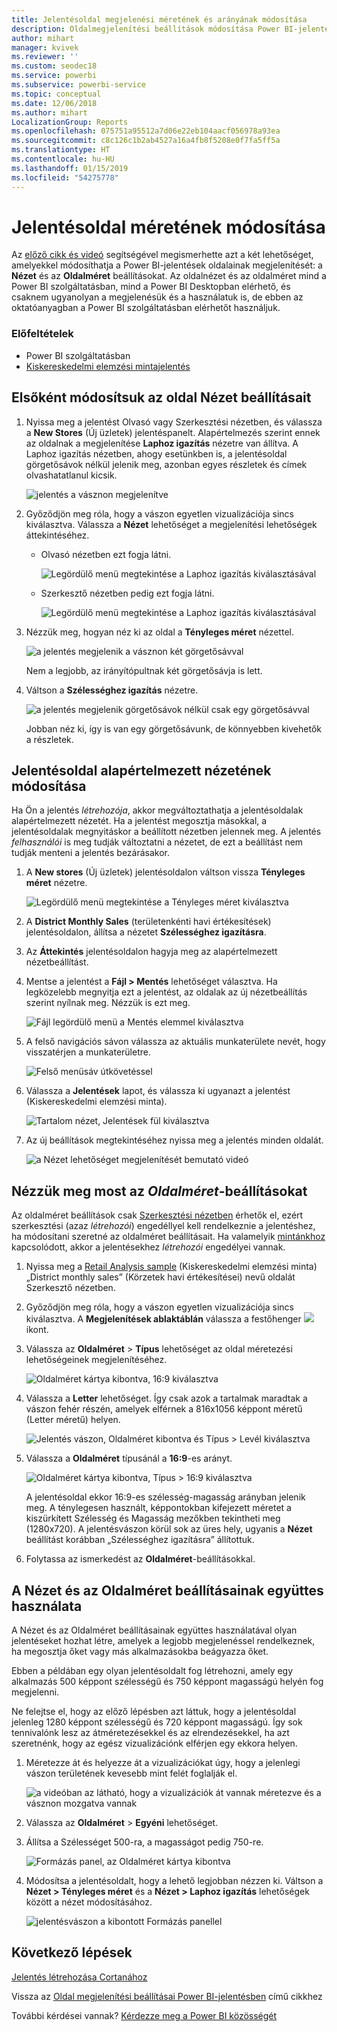 ```yaml
---
title: Jelentésoldal megjelenési méretének és arányának módosítása
description: Oldalmegjelenítési beállítások módosítása Power BI-jelentésekben
author: mihart
manager: kvivek
ms.reviewer: ''
ms.custom: seodec18
ms.service: powerbi
ms.subservice: powerbi-service
ms.topic: conceptual
ms.date: 12/06/2018
ms.author: mihart
LocalizationGroup: Reports
ms.openlocfilehash: 075751a95512a7d06e22eb104aacf056978a93ea
ms.sourcegitcommit: c8c126c1b2ab4527a16a4fb8f5208e0f7fa5ff5a
ms.translationtype: HT
ms.contentlocale: hu-HU
ms.lasthandoff: 01/15/2019
ms.locfileid: "54275778"
---
```

# <a name="change-the-size-of-a-report-page"></a>Jelentésoldal méretének módosítása
Az [előző cikk és videó](../power-bi-report-display-settings.md) segítségével megismerhette azt a két lehetőséget, amelyekkel módosíthatja a Power BI-jelentések oldalainak megjelenítését: a **Nézet** és az **Oldalméret** beállításokat. Az oldalnézet és az oldalméret mind a Power BI szolgáltatásban, mind a Power BI Desktopban elérhető, és csaknem ugyanolyan a megjelenésük és a használatuk is, de ebben az oktatóanyagban a Power BI szolgáltatásban elérhetőt használjuk.

### <a name="prerequisites"></a>Előfeltételek
- Power BI szolgáltatásban   
- [Kiskereskedelmi elemzési mintajelentés](../sample-retail-analysis.md)

## <a name="first-lets-change-the-page-view-setting"></a>Elsőként módosítsuk az oldal Nézet beállításait

1. Nyissa meg a jelentést Olvasó vagy Szerkesztési nézetben, és válassza a **New Stores** (Új üzletek) jelentéspanelt. Alapértelmezés szerint ennek az oldalnak a megjelenítése **Laphoz igazítás** nézetre van állítva.  A Laphoz igazítás nézetben, ahogy esetünkben is, a jelentésoldal görgetősávok nélkül jelenik meg, azonban egyes részletek és címek olvashatatlanul kicsik.

   ![jelentés a vásznon megjelenítve](media/end-user-report-view/pbi_fit_to_page.png)
2. Győződjön meg róla, hogy a vászon egyetlen vizualizációja sincs kiválasztva. Válassza a **Nézet** lehetőséget a megjelenítési lehetőségek áttekintéséhez.

   * Olvasó nézetben ezt fogja látni.

     ![Legördülő menü megtekintése a Laphoz igazítás kiválasztásával](media/end-user-report-view/power-bi-page-view-menu-new.png)
   * Szerkesztő nézetben pedig ezt fogja látni.

     ![Legördülő menü megtekintése a Laphoz igazítás kiválasztásával](media/end-user-report-view/power-bi-view-editing-view.png)

3. Nézzük meg, hogyan néz ki az oldal a **Tényleges méret** nézettel.

   ![a jelentés megjelenik a vásznon két görgetősávval](media/end-user-report-view/power-bi-actal-size2.png)

   Nem a legjobb, az irányítópultnak két görgetősávja is lett.
4. Váltson a **Szélességhez igazítás** nézetre.

   ![a jelentés megjelenik görgetősávok nélkül csak egy görgetősávval](media/end-user-report-view/pbi_fit_to_width.png)

   Jobban néz ki, így is van egy görgetősávunk, de könnyebben kivehetők a részletek.

## <a name="change-the-default-view-for-a-report-page"></a>Jelentésoldal alapértelmezett nézetének módosítása
Ha Ön a jelentés *létrehozója*, akkor megváltoztathatja a jelentésoldalak alapértelmezett nézetét. Ha a jelentést megosztja másokkal, a jelentésoldalak megnyitáskor a beállított nézetben jelennek meg. A jelentés *felhasználói* is meg tudják változtatni a nézetet, de ezt a beállítást nem tudják menteni a jelentés bezárásakor.

1. A **New stores** (Új üzletek) jelentésoldalon váltson vissza **Tényleges méret** nézetre.

   ![Legördülő menü megtekintése a Tényleges méret kiválasztva](media/end-user-report-view/power-bi-actual-size.png)

2. A **District Monthly Sales** (területenkénti havi értékesítések) jelentésoldalon, állítsa a nézetet **Szélességhez igazításra**.

3. Az **Áttekintés** jelentésoldalon hagyja meg az alapértelmezett nézetbeállítást.

4. Mentse a jelentést a **Fájl > Mentés** lehetőséget választva. Ha legközelebb megnyitja ezt a jelentést, az oldalak az új nézetbeállítás szerint nyílnak meg. Nézzük is ezt meg.

   ![Fájl legördülő menü a Mentés elemmel kiválasztva](media/end-user-report-view/power-bi-save.png)
3. A felső navigációs sávon válassza az aktuális munkaterülete nevét, hogy visszatérjen a munkaterületre.  

   ![Felső menüsáv útkövetéssel](media/end-user-report-view/power-bi-my-workspace.png)
4. Válassza a **Jelentések** lapot, és válassza ki ugyanazt a jelentést (Kiskereskedelmi elemzési minta).

    ![Tartalom nézet, Jelentések fül kiválasztva](media/end-user-report-view/power-bi-new-report2.png)
5. Az új beállítások megtekintéséhez nyissa meg a jelentés minden oldalát.

   ![a Nézet lehetőséget megjelenítését bemutató videó](media/end-user-report-view/power-bi-page-view.gif)

## <a name="now-lets-explore-the-page-size-setting"></a>Nézzük meg most az *Oldalméret*-beállításokat
Az oldalméret beállítások csak [Szerkesztési nézetben](../service-interact-with-a-report-in-editing-view.md) érhetők el, ezért szerkesztési (azaz *létrehozói*) engedéllyel kell rendelkeznie a jelentéshez, ha módosítani szeretné az oldalméret beállításait. Ha valamelyik [mintánkhoz](../sample-datasets.md) kapcsolódott, akkor a jelentésekhez *létrehozói* engedélyei vannak.

1. Nyissa meg a [Retail Analysis sample](../sample-retail-analysis.md) (Kiskereskedelmi elemzési minta) „District monthly sales” (Körzetek havi értékesítései) nevű oldalát Szerkesztő nézetben.
2. Győződjön meg róla, hogy a vászon egyetlen vizualizációja sincs kiválasztva.  A **Megjelenítések ablaktáblán** válassza a festőhenger ![](media/end-user-report-view/power-bi-paintroller.png) ikont.
3. Válassza az **Oldalméret** &gt; **Típus** lehetőséget az oldal méretezési lehetőségeinek megjelenítéséhez.

   ![Oldalméret kártya kibontva, 16:9 kiválasztva](media/end-user-report-view/power-bi-page-size-menu-new.png)
4. Válassza a **Letter** lehetőséget.  Így csak azok a tartalmak maradtak a vászon fehér részén, amelyek elférnek a 816x1056 képpont méretű (Letter méretű) helyen.

   ![Jelentés vászon, Oldalméret kibontva és Típus > Levél kiválasztva](media/end-user-report-view/power-bi-letter-new.png)
5. Válassza a **Oldalméret** típusánál a **16:9**-es arányt.

   ![Oldalméret kártya kibontva, Típus > 16:9 kiválasztva](media/end-user-report-view/power-bi-16-to-9-new.png)

   A jelentésoldal ekkor 16:9-es szélesség-magasság arányban jelenik meg. A ténylegesen használt, képpontokban kifejezett méretet a kiszürkített Szélesség és Magasság mezőkben tekintheti meg (1280x720). A jelentésvászon körül sok az üres hely, ugyanis a **Nézet** beállítást korábban „Szélességhez igazításra” állítottuk.
7. Folytassa az ismerkedést az **Oldalméret**-beállításokkal.

## <a name="use-page-view-and-page-size-together"></a>A Nézet és az Oldalméret beállításainak együttes használata
A Nézet és az Oldalméret beállításainak együttes használatával olyan jelentéseket hozhat létre, amelyek a legjobb megjelenéssel rendelkeznek, ha megosztja őket vagy más alkalmazásokba beágyazza őket.

Ebben a példában egy olyan jelentésoldalt fog létrehozni, amely egy alkalmazás 500 képpont szélességű és 750 képpont magasságú helyén fog megjelenni.

Ne felejtse el, hogy az előző lépésben azt láttuk, hogy a jelentésoldal jelenleg 1280 képpont szélességű és 720 képpont magasságú. Így sok tennivalónk lesz az átméretezésekkel és az elrendezésekkel, ha azt szeretnénk, hogy az egész vizualizációnk elférjen egy ekkora helyen.

1. Méretezze át és helyezze át a vizualizációkat úgy, hogy a jelenlegi vászon területének kevesebb mint felét foglalják el.

    ![a videóban az látható, hogy a vizualizációk át vannak méretezve és a vásznon mozgatva vannak](media/end-user-report-view/power-bi-custom-view.gif)
2. Válassza az **Oldalméret** &gt; **Egyéni** lehetőséget.
3. Állítsa a Szélességet 500-ra, a magasságot pedig 750-re.

    ![Formázás panel, az Oldalméret kártya kibontva](media/end-user-report-view/power-bi-custom-new.png)
4. Módosítsa a jelentésoldalt, hogy a lehető legjobban nézzen ki. Váltson a **Nézet > Tényleges méret** és a **Nézet > Laphoz igazítás** lehetőségek között a nézet módosításához.

    ![jelentésvászon a kibontott Formázás panellel](media/end-user-report-view/power-bi-final-new.png)

## <a name="next-steps"></a>Következő lépések
[Jelentés létrehozása Cortanához](../service-cortana-answer-cards.md)

Vissza az [Oldal megjelenítési beállításai Power BI-jelentésben](../power-bi-report-display-settings.md) című cikkhez

További kérdései vannak? [Kérdezze meg a Power BI közösségét](http://community.powerbi.com/)
